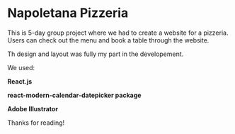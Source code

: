 # Napoletana Pizzeria

This is 5-day group project where we had to create a website for a pizzeria. Users can check out the menu and book a table through the website.

Th design and layout was fully my part in the developement.

We used:

**React.js**

**react-modern-calendar-datepicker package**

**Adobe Illustrator**

Thanks for reading!
